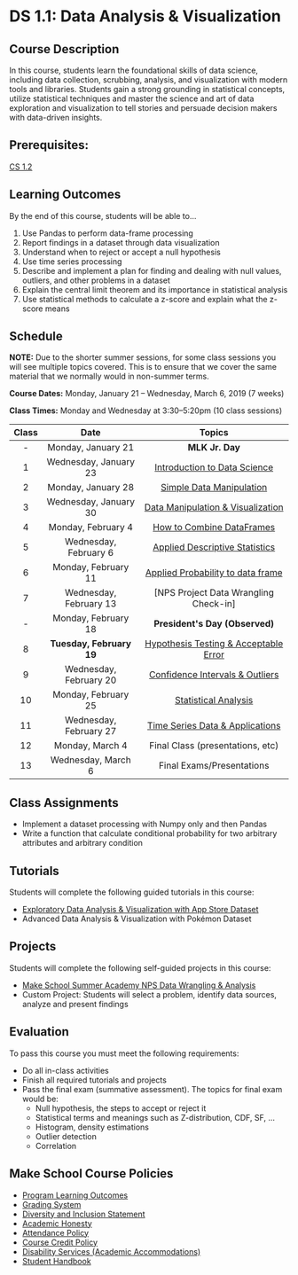 # DS 1.1: Data Analysis & Visualization

## Course Description

In this course, students learn the foundational skills of data science, including data collection, scrubbing, analysis, and visualization with modern tools and libraries. Students gain a strong grounding in statistical concepts, utilize statistical techniques and master the science and art of data exploration and visualization to tell stories and persuade decision makers with data-driven insights.

## Prerequisites:  

[CS 1.2](https://github.com/Make-School-Courses/CS-1.2-How-Data-Structures-Work)

## Learning Outcomes

By the end of this course, students will be able to...

1. Use Pandas to perform data-frame processing
1. Report findings in a dataset through data visualization
1. Understand when to reject or accept a null hypothesis
1. Use time series processing
1. Describe and implement a plan for finding and dealing with null values, outliers, and other problems in a dataset
1. Explain the central limit theorem and its importance in statistical analysis
1. Use statistical methods to calculate a z-score and explain what the z-score means

## Schedule

**NOTE:** Due to the shorter summer sessions, for some class sessions you will see multiple topics covered. This is to ensure that we cover the same material that we normally would in non-summer terms.

**Course Dates:** Monday, January 21 – Wednesday, March 6, 2019 (7 weeks)

**Class Times:** Monday and Wednesday at 3:30–5:20pm (10 class sessions)

| Class |          Date          |                 Topics                  |
|:-----:|:----------------------:|:---------------------------------------:|
|  -  | Monday, January 21             | **MLK Jr. Day** |
|  1 | Wednesday, January 23    | [Introduction to Data Science] |
|  2 | Monday, January 28             | [Simple Data Manipulation] |
|  3 |  Wednesday, January 30             | [Data Manipulation & Visualization] |
|  4 | Monday, February 4             | [How to Combine DataFrames] |
|  5 |  Wednesday, February 6             | [Applied Descriptive Statistics] |
|  6 | Monday, February 11             | [Applied Probability to data frame] |
|  7 |  Wednesday, February 13            | [NPS Project Data Wrangling Check-in] |
|  -  | Monday, February 18             | **President's Day (Observed)** |
|  8  | **Tuesday, February 19**             | [Hypothesis Testing & Acceptable Error] |
|  9 |  Wednesday, February 20            | [Confidence Intervals & Outliers] |
|  10 | Monday, February 25             | [Statistical Analysis] |
|  11 |  Wednesday, February 27            | [Time Series Data & Applications] |
|  12 | Monday, March 4             | Final Class (presentations, etc) |
|  13 |  Wednesday, March 6            | Final Exams/Presentations |

[Introduction to Data Science]: Lessons/IntroductiontoDataScience.md
[Simple Data Manipulation]: Lessons/SimpleDataManipulation.md
[Data Manipulation & Visualization]: Lessons/DataManipulationVisualization.md
[How to Combine DataFrames]: Lessons/HowtoCombineDataFrames.md
[Applied Descriptive Statistics]: Lessons/AppliedDescriptiveStatistics.md
[Applied Probability to data frame]: Lessons/AppliedProbabilitytodataframe.md
[Hypothesis Testing & Acceptable Error]: Lessons/HypothesisTesting.md
[Confidence Intervals & Outliers]: Lessons/ConfidenceIntervals.md
[Statistical Analysis]: Lessons/StatisticalAnalysis.md
[Time Series Data & Applications]: Lessons/TimeSeriesData.md

## Class Assignments

- Implement a dataset processing with Numpy only and then Pandas
- Write a function that calculate conditional probability for two arbitrary attributes and arbitrary condition

## Tutorials

Students will complete the following guided tutorials in this course:
- [Exploratory Data Analysis & Visualization with App Store Dataset](http://make.sc/app-store-dataset)
- Advanced Data Analysis & Visualization with Pokémon Dataset

## Projects

Students will complete the following self-guided projects in this course:
- [Make School Summer Academy NPS Data Wrangling & Analysis](http://make.sc/sa-nps-project)
- Custom Project: Students will select a problem, identify data sources, analyze and present findings

## Evaluation

To pass this course you must meet the following requirements:

- Do all in-class activities
- Finish all required tutorials and projects
- Pass the final exam (summative assessment). The topics for final exam would be:
  - Null hypothesis, the steps to accept or reject it
  - Statistical terms and meanings such as Z-distribution, CDF, SF, ...
  - Histogram, density estimations
  - Outlier detection
  - Correlation

## Make School Course Policies

- [Program Learning Outcomes](https://make.sc/program-learning-outcomes)
- [Grading System](https://make.sc/grading-system)
- [Diversity and Inclusion Statement](https://make.sc/diversity-and-inclusion-statement)
- [Academic Honesty](https://make.sc/academic-honesty-policy)
- [Attendance Policy](https://make.sc/attendance-policy)
- [Course Credit Policy](https://make.sc/course-credit-policy)
- [Disability Services (Academic Accommodations)](https://make.sc/disability-services)
- [Student Handbook](https://make.sc/student-handbook)
